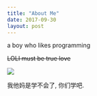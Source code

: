 ```yaml
---
title: "About Me"
date: 2017-09-30
layout: post
---
```


a boy who likes programming

~~LOLI must be true love~~

![](./pic/yn.jpg)

我他妈是学不会了, 你们学吧.